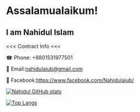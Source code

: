 # Assalamualaikum! 

## I am Nahidul Islam



<<< Contract Info <<<

☎ Phone: +8801531977501


📨 Email:nahidulaiub@gmail.com

📲 Facebook:https://www.facebook.com/Nahidulaiub/

[![Nahidul GitHub stats](https://github-readme-stats.vercel.app/api?username=reflection4046&show_icons=true&theme=onedark&count_private=true&findTotalCommits=true&hide=contribs)](https://github.com/reflection4046/github-readme-stats)


[![Top Langs](https://github-readme-stats.vercel.app/api/top-langs/?username=reflection4046&show_icons=true&theme=onedark&count_private=true&layout=compact)](https://github.com/reflection4046/github-readme-stats)

